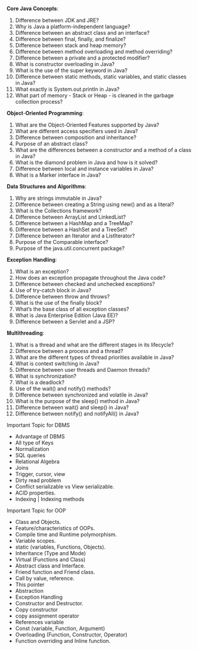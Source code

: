 𝐂𝐨𝐫𝐞 𝐉𝐚𝐯𝐚 𝐂𝐨𝐧𝐜𝐞𝐩𝐭𝐬:
1. Difference between JDK and JRE?
2. Why is Java a platform-independent language?
3. Difference between an abstract class and an interface?
4. Difference between final, finally, and finalize?
5. Difference between stack and heap memory?
6. Difference between method overloading and method overriding?
7. Difference between a private and a protected modifier?
8. What is constructor overloading in Java?
9. What is the use of the super keyword in Java?
10. Difference between static methods, static variables, and static classes in Java?
11. What exactly is System.out.println in Java?
12. What part of memory - Stack or Heap - is cleaned in the garbage collection process?

𝐎𝐛𝐣𝐞𝐜𝐭-𝐎𝐫𝐢𝐞𝐧𝐭𝐞𝐝 𝐏𝐫𝐨𝐠𝐫𝐚𝐦𝐦𝐢𝐧𝐠:
1. What are the Object-Oriented Features supported by Java?
2. What are different access specifiers used in Java?
3. Difference between composition and inheritance?
4. Purpose of an abstract class?
5. What are the differences between a constructor and a method of a class in Java?
6. What is the diamond problem in Java and how is it solved?
7. Difference between local and instance variables in Java?
8. What is a Marker interface in Java?

𝐃𝐚𝐭𝐚 𝐒𝐭𝐫𝐮𝐜𝐭𝐮𝐫𝐞𝐬 𝐚𝐧𝐝 𝐀𝐥𝐠𝐨𝐫𝐢𝐭𝐡𝐦𝐬:
1. Why are strings immutable in Java?
2. Difference between creating a String using new() and as a literal?
3. What is the Collections framework?
4. Difference between ArrayList and LinkedList?
5. Difference between a HashMap and a TreeMap?
6. Difference between a HashSet and a TreeSet?
7. Difference between an Iterator and a ListIterator?
8. Purpose of the Comparable interface?
9. Purpose of the java.util.concurrent package?

𝐄𝐱𝐜𝐞𝐩𝐭𝐢𝐨𝐧 𝐇𝐚𝐧𝐝𝐥𝐢𝐧𝐠:
1. What is an exception?
2. How does an exception propagate throughout the Java code?
3. Difference between checked and unchecked exceptions?
4. Use of try-catch block in Java?
5. Difference between throw and throws?
6. What is the use of the finally block?
7. What’s the base class of all exception classes?
8. What is Java Enterprise Edition (Java EE)?
9. Difference between a Servlet and a JSP?

𝐌𝐮𝐥𝐭𝐢𝐭𝐡𝐫𝐞𝐚𝐝𝐢𝐧𝐠:
1. What is a thread and what are the different stages in its lifecycle?
2. Difference between a process and a thread?
3. What are the different types of thread priorities available in Java?
4. What is context switching in Java?
5. Difference between user threads and Daemon threads?
6. What is synchronization?
7. What is a deadlock?
8. Use of the wait() and notify() methods?
9. Difference between synchronized and volatile in Java?
10. What is the purpose of the sleep() method in Java?
11. Difference between wait() and sleep() in Java?
12. Difference between notify() and notifyAll() in Java?

Important Topic for DBMS
 - Advantage of DBMS
 - All type of Keys
 - Normalization
 - SQL queries
 - Relational Algebra
 - Joins
 - Trigger, cursor, view
 - Dirty read problem
 - Conflict serializable vs View serializable.
 - ACID properties.
 - Indexing | Indexing methods


 Important Topic for OOP
 - Class and Objects.
 - Feature/characteristics of OOPs.
 - Compile time and Runtime polymorphism.
 - Variable scopes.
 - static (variables, Functions, Objects).
 - Inheritance (Type and Mode)
 - Virtual (Functions and Class)
 - Abstract class and Interface.
 - Friend function and Friend class.
 - Call by value, reference.
 - This pointer
 - Abstraction
 - Exception Handling
 - Constructor and Destructor.
 - Copy constructor
 - copy assignment operator
 - References variable
 - Const (variable, Function, Argument)
 - Overloading (Function, Constructor, Operator)
 - Function overriding and Inline function.
